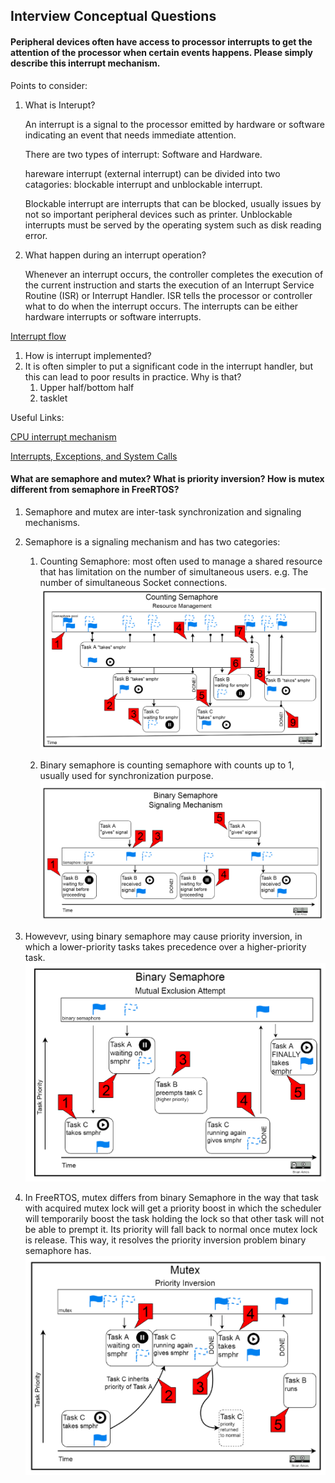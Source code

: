 ## Interview Conceptual Questions

#### **Peripheral devices often have access to processor interrupts to get the attention of the processor when certain events happens. Please simply describe this interrupt mechanism.**
Points to consider: 
1. What is Interupt?

   An interrupt is a signal to the processor emitted by hardware or software indicating an event that needs immediate attention. 

   There are two types of interrupt: Software and Hardware.

   hareware interrupt (external interrupt) can be divided into two catagories:
   blockable interrupt and unblockable interrupt. 

   Blockable interrupt are interrupts that can be blocked, usually issues by not so important peripheral devices such as printer. Unblockable interrupts must be served by the operating system such as disk reading error. 

2. What happen during an interrupt operation?

   Whenever an interrupt occurs, the controller completes the execution of the current instruction and starts the execution of an Interrupt Service Routine (ISR) or Interrupt Handler. ISR tells the processor or controller what to do when the interrupt occurs. The interrupts can be either hardware interrupts or software interrupts.

[Interrupt flow](http://hi.csdn.net/attachment/200910/18/10307_1255838664t2Or.jpg)

1. How is interrupt implemented? 
2. It is often simpler to put a significant code in the interrupt handler, but this can lead to poor results in practice. Why is that?
   1. Upper half/bottom half
   2. tasklet

Useful Links:

[CPU interrupt mechanism](https://blog.csdn.net/qq_36894974/article/details/79172603)

[Interrupts, Exceptions, and System Calls](http://www.cse.iitm.ac.in/~chester/courses/15o_os/slides/5_Interrupts.pdf)


#### **What are semaphore and mutex?  What is priority inversion? How is mutex different from semaphore in FreeRTOS?**
   1. Semaphore and mutex are inter-task synchronization and signaling mechanisms.
   2. Semaphore is a signaling mechanism and has two categories:
      1. Counting Semaphore: most often used to manage a shared resource that has limitation on the number of simultaneous users. e.g. The number of simultaneous Socket connections.
      ![Counting Semaphore](../images/counting_semaphore.png)

      2. Binary semaphore is counting semaphore with counts up to 1, usually used for synchronization purpose.
      ![Binary Semaphore](../images/binary_semaphore.png)

   3. Howevevr, using binary semaphore may cause priority inversion, in which a lower-priority tasks takes precedence over a higher-priority task. 
   ![priority inversion](../images/priority_inversion.png)

   4. In FreeRTOS, mutex differs from binary Semaphore in the way that task with acquired mutex lock will get a priority boost in which the scheduler will temporarily boost the task holding the lock so that other task will not be able to prempt it. Its priority will fall back to normal once mutex lock is release. This way, it resolves the priority inversion problem binary semaphore has.
   ![mutex](../images/priority_inversion_mutex.png)
